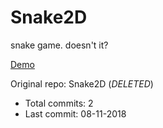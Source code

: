 # Snake2D

snake game. doesn't it?

[Demo](https://hoangtran0410.github.io/p5js-playground/snake2d/)

Original repo: Snake2D (*DELETED*)
+ Total commits: 2
+ Last commit: 08-11-2018